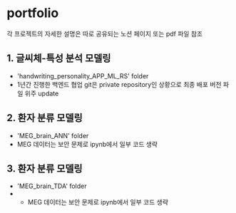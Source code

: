 # portfolio
각 프로젝트의 자세한 설명은 따로 공유되는 노션 페이지 또는 pdf 파일 참조

## 1. 글씨체-특성 분석 모델링
- 'handwriting_personality_APP_ML_RS' folder
- 1년간 진행한 백엔드 협업 git은 private repository인 상황으로 최종 배포 버전 파일 위주 update

## 2. 환자 분류 모델링
- 'MEG_brain_ANN' folder
- MEG 데이터는 보안 문제로 ipynb에서 일부 코드 생략 

## 3. 환자 분류 모델링
- 'MEG_brain_TDA' folder
- - MEG 데이터는 보안 문제로 ipynb에서 일부 코드 생략 
